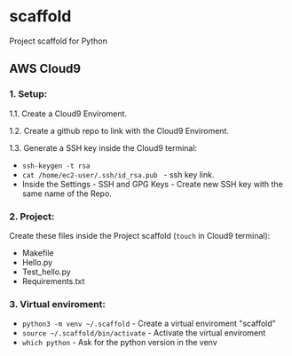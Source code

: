 # scaffold
Project scaffold for Python

## AWS Cloud9

### 1. Setup:

1.1. Create a Cloud9 Enviroment.

1.2. Create a github repo to link with the Cloud9 Enviroment.

1.3. Generate a SSH key inside the Cloud9 terminal:

  * `ssh-keygen -t rsa`
  * `cat /home/ec2-user/.ssh/id_rsa.pub ` - ssh key link.
  * Inside the Settings - SSH and GPG Keys - Create new SSH key with the same name of the Repo.

### 2. Project:

Create these files inside the Project scaffold (`touch` in Cloud9 terminal):

  * Makefile
  * Hello.py
  * Test_hello.py
  * Requirements.txt

### 3. Virtual enviroment:

  * `python3 -m venv ~/.scaffold` - Create a virtual enviroment "scaffold"
  * `source ~/.scaffold/bin/activate` - Activate the virtual enviroment
  * `which python` - Ask for the python version in the venv


